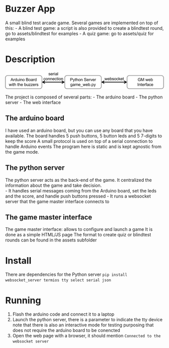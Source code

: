 # Buzzer App 

A small blind test arcade game. 
Several games are implemented on top of this: 
    - A blind test game: a script is also provided to create a blindtest round, go to assets/blindtest for examples
    - A quiz game: go to assets/quiz for examples 

# Description 

![image](schema.png)

The project is composed of several parts: 
    - The arduino board
    - The python server 
    - The web interface

## The arduino board 

I have used an arduino board, but you can use any board that you have available. 
The board handles 5 push buttons, 5 button leds and 5 7-digits to keep the score
A small protocol is used on top of a serial connection to handle Arduino events
The program here is static and is kept agnostic from the game mode.

## The python server 

The python server acts as the back-end of the game.
It centralized the information about the game and take decision.  
    - It handles serial messages coming from the Arduino board, set the leds and the score, and handle push buttons pressed
    - It runs a websocket server that the game master interface connects to  


## The game master interface 

The game master interface:  allows to configure and launch a game 
It is done as a simple HTML/JS page 
The format to create quiz or blindtest rounds can be found in the assets subfolder

# Install

There are dependencies for the Python server
``pip install websocket_server termios tty select serial json``


# Running 

1) Flash the arduino code and connect it to a laptop
2) Launch the python server, there is a parameter to indicate the tty device 
note that there is also an interactive mode for testing purposing that does not require the arduino board to be conencted
3) Open the web page with a browser, it should mention ``Connected to the websocket server``